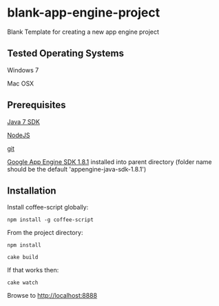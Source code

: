 blank-app-engine-project
========================

Blank Template for creating a new app engine project

## Tested Operating Systems

Windows 7

Mac OSX

## Prerequisites

[Java 7 SDK](http://www.oracle.com/technetwork/java/javase/downloads/jdk7-downloads-1880260.html)

[NodeJS](http://nodejs.org/)

[git](http://git-scm.com/downloads)

[Google App Engine SDK 1.8.1](https://developers.google.com/appengine/downloads#Google_App_Engine_SDK_for_Java) installed into parent directory
(folder name should be the default 'appengine-java-sdk-1.8.1')

## Installation

Install coffee-script globally:

    npm install -g coffee-script

From the project directory:

    npm install

    cake build

If that works then:

    cake watch

Browse to [http://localhost:8888](http://localhost:8888)
